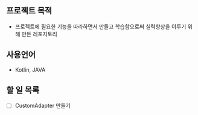 ## 프로젝트 목적

- 프로젝트에 필요한 기능을 따라하면서 만들고 학습함으로써 실력향상을 이루기 위해 만든 레포지토리

## 사용언어

- Kotlin, JAVA

## 할 일 목록

- [ ]  CustomAdapter 만들기